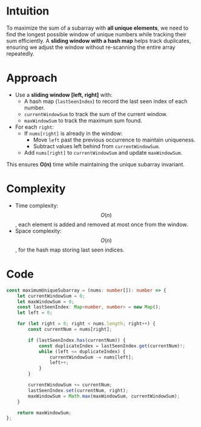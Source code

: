 # Intuition

To maximize the sum of a subarray with **all unique elements**, we need to find the longest possible window of unique numbers while tracking their sum efficiently. A **sliding window with a hash map** helps track duplicates, ensuring we adjust the window without re-scanning the entire array repeatedly.

# Approach

- Use a **sliding window [left, right]** with:
  - A hash map (`lastSeenIndex`) to record the last seen index of each number.
  - `currentWindowSum` to track the sum of the current window.
  - `maxWindowSum` to track the maximum sum found.
- For each `right`:
  - If `nums[right]` is already in the window:
    - Move `left` past the previous occurrence to maintain uniqueness.
    - Subtract values left behind from `currentWindowSum`.
  - Add `nums[right]` to `currentWindowSum` and update `maxWindowSum`.

This ensures **O(n)** time while maintaining the unique subarray invariant.

# Complexity

- Time complexity:  
  $$O(n)$$, each element is added and removed at most once from the window.
- Space complexity:  
  $$O(n)$$, for the hash map storing last seen indices.

# Code

```typescript
const maximumUniqueSubarray = (nums: number[]): number => {
    let currentWindowSum = 0;
    let maxWindowSum = 0;
    const lastSeenIndex: Map<number, number> = new Map();
    let left = 0;

    for (let right = 0; right < nums.length; right++) {
        const currentNum = nums[right];

        if (lastSeenIndex.has(currentNum)) {
            const duplicateIndex = lastSeenIndex.get(currentNum)!;
            while (left <= duplicateIndex) {
                currentWindowSum -= nums[left];
                left++;
            }
        }

        currentWindowSum += currentNum;
        lastSeenIndex.set(currentNum, right);
        maxWindowSum = Math.max(maxWindowSum, currentWindowSum);
    }

    return maxWindowSum;
};
```
